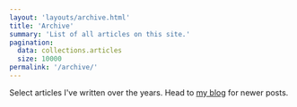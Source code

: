 ```yaml
---
layout: 'layouts/archive.html'
title: 'Archive'
summary: 'List of all articles on this site.'
pagination:
  data: collections.articles
  size: 10000
permalink: '/archive/'
---
```

Select articles I've written over the years. Head to [my blog](https://timmmmy.blog/) for newer posts.
